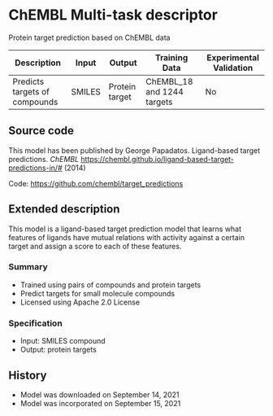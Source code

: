 # ChEMBL Multi-task descriptor

Protein target prediction based on ChEMBL data

| Description | Input  | Output  | Training Data | Experimental Validation |
| ------- | --- | --- | --- | --- |
| Predicts targets of compounds | SMILES | Protein target | ChEMBL_18 and 1244 targets | No |

## Source code
This model has been published by George Papadatos. Ligand-based target predictions. *ChEMBL* https://chembl.github.io/ligand-based-target-predictions-in/# (2014)

Code: https://github.com/chembl/target_predictions

## Extended description
This model is a ligand-based target prediction model that learns what features of ligands have mutual relations with activity against a certain target and assign a score to each of these features. 

### Summary
- Trained using pairs of compounds and protein targets
- Predict targets for small molecule compounds
- Licensed using Apache 2.0 License

### Specification
- Input: SMILES compound
- Output: protein targets

## History
- Model was downloaded on September 14, 2021
- Model was incorporated on September 15, 2021

